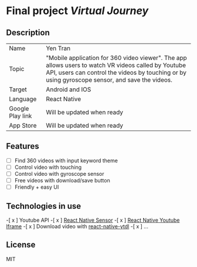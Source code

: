 # Final project _Virtual Journey_

## Description

|                  |                                                                                                                                                                                                       |
| ---------------- | ----------------------------------------------------------------------------------------------------------------------------------------------------------------------------------------------------- |
| Name             | Yen Tran                                                                                                                                                                                              |
| Topic            | "Mobile application for 360 video viewer". The app allows users to watch VR videos called by Youtube API, users can control the videos by touching or by using gyroscope sensor, and save the videos. |
| Target           | Android and IOS                                                                                                                                                                                       |
| Language         | React Native                                                                                                                                                                                          |
| Google Play link | Will be updated when ready                                                                                                                                                                            |
| App Store        | Will be updated when ready                                                                                                                                                                            |

## Features

-[  ] Find 360 videos with input keyword theme 
-[  ] Control video with touching 
-[  ] Control video with gyroscope sensor 
-[  ] Free videos with download/save button 
-[  ] Friendly + easy UI

## Technologies in use

-[ x ] Youtube API 
-[ x ] [React Native Sensor](https://react-native-sensors.github.io/) 
-[ x ] [React Native Youtube Iframe](https://github.com/LonelyCpp/react-native-youtube-iframe) 
-[ x ] Download video with [ react-native-ytdl](https://github.com/ytdl-js/react-native-ytdl) 
-[ x ] ...

## License

MIT
